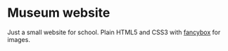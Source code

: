 # Museum website

Just a small website for school. Plain HTML5 and CSS3 with [fancybox](http://fancyapps.com/fancybox/3/) for images.